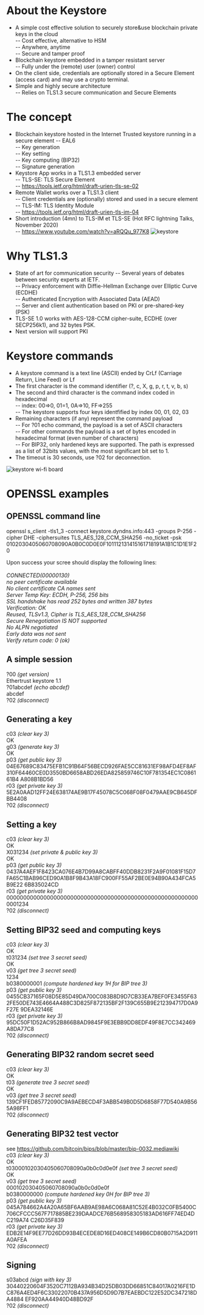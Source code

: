 # About the Keystore

* A simple cost effective solution to securely store&use blockchain private keys in the cloud<br>
-- Cost effective, alternative to HSM <br> 
-- Anywhere, anytime <br> 
-- Secure and tamper proof <br>
* Blockchain keystore embedded in a tamper resistant server <br>
-- Fully under the (remote) user (owner) control <br>
* On the client side, credentials are optionally stored in a Secure Element (access card) and may use a crypto terminal.
* Simple and highly secure architecture <br>
-- Relies on TLS1.3 secure communication and Secure Elements <br>

# The concept
* Blockchain keystore hosted in the Internet Trusted keystore running in a secure element 
-- EAL6 <br>
-- Key generation<br>
-- Key setting<br>
-- Key computing (BIP32)<br>
-- Signature generation <br>
* Keystore App works in a TLS1.3 embedded server<br>
-- TLS-SE:  TLS Secure Element<br>
-- https://tools.ietf.org/html/draft-urien-tls-se-02<br>
* Remote Wallet works over a TLS1.3 client<br>
-- Client credentials are (optionally)  stored and used in a secure element<br>
-- TLS-IM: TLS Identity Module<br>
-- https://tools.ietf.org/html/draft-urien-tls-im-04<br>
* Short introduction (4mn) to TLS-IM et TLS-SE (Hot RFC lightning Talks, November 2020) <br>
-- https://www.youtube.com/watch?v=aRQQu_977K8
![keystore](https://github.com/purien/keystore/blob/main/keystore02.jpg)

# Why TLS1.3
* State of art for communication security
-- Several years of debates between security experts at IETF.<br>
-- Privacy enforcement with Diffie-Hellman Exchange over Elliptic Curve (ECDHE)<br>
-- Authenticated Encryption with Associated Data (AEAD)<br>
-- Server and client authentication based on PKI or pre-shared-key (PSK)<br>
* TLS-SE 1.0 works with AES-128-CCM cipher-suite, ECDHE (over SECP256k1), and 32 bytes PSK.
* Next version will support PKI

# Keystore commands
* A keystore command is a text line (ASCII) ended by CrLf (Carriage Return, Line Feed) or Lf 
* The first character is the command identifier (?, c, X, g, p, r, t, v, b, s)
* The second and third character is the command index coded in hexadecimal <br>
-- index: 00=>0, 01=1, 0A=>10, FF=>255 <br>
-- The keystore supports four keys identfified by index 00, 01, 02, 03 <br>
* Remaining characters (if any) represent the command payload <br>
-- For ?01 echo command, the payload is a set of ASCII characters <br>
-- For other commands the payload is a set of bytes encoded in hexadecimal format (even number of characters) <br>
-- For BIP32, only hardened keys are supported. The path is expressed as a list of 32bits values, with the most significant bit set to 1.<br>
* The timeout is 30 seconds, use ?02 for deconnection.

![keystore wi-fi board](https://github.com/purien/keystore/blob/main/keystore01.jpg)

# OPENSSL examples

## OPENSSL command line

openssl s_client  -tls1_3  -connect keystore.dyndns.info:443 -groups P-256 -cipher DHE -ciphersuites  TLS_AES_128_CCM_SHA256 -no_ticket -psk 0102030405060708090A0B0C0D0E0F101112131415161718191A1B1C1D1E1F20

Upon success your scree should display the following lines: <br><br>
_CONNECTED(00000130)<br>
no peer certificate available<br>
No client certificate CA names sent<br>
Server Temp Key: ECDH, P-256, 256 bits<br>
SSL handshake has read 252 bytes and written 387 bytes<br>
Verification: OK<br>
Reused, TLSv1.3, Cipher is TLS_AES_128_CCM_SHA256<br>
Secure Renegotiation IS NOT supported<br>
No ALPN negotiated<br>
Early data was not sent<br>
Verify return code: 0 (ok)_<br>

## A simple session
?00             _(get version)_  <br>
Ethertrust keystore 1.1          <br>
?01abcdef       _(echo abcdef)_  <br>
abcdef  <br>
?02             _(disconnect)_   <br>

## Generating a key
c03 _(clear key 3)_ <br>
OK <br>
g03 _(generate key 3)_ <br>
OK <br>
p03  _(get public key 3)_ <br>
04E67689C83475EFB1C91B64F56BECD926FAE5CC81631EF98AFD4EF8AF310F64460CE0D3550BD6658ABD26EDA825859746C10F781354EC1C086161B4
A808B1BD56 <br>
r03 _(get private key 3)_ <br>
5E2A0AAD12FF24E638174AE9B17F45078C5C068F08F0479AAE9CB645DFBB4408<br>
?02 _(disconnect)_<br>

## Setting a key
c03 _(clear key 3)_ <br>
OK <br>
X031234 _(set private & public key 3)_ <br>
OK <br>
p03  _(get public key 3)_ <br>
0437A4AEF1F8423CA076E4B7D99A8CABFF40DDB8231F2A9F01081F15D7FA65C1BAB96CED90A1B8F9B43A18FC900FF55AF2BE0E94B90A434FCA5B9E22
6B835024CD <br>
r03 _(get private key 3)_ <br>
0000000000000000000000000000000000000000000000000000000000001234<br>
?02 _(disconnect)_<br>

## Setting BIP32 seed and computing keys
c03 _(clear key 3)_ <br>
OK <br>
t031234 _(set tree 3 secret seed)_ <br>
OK <br>
v03  _(get tree 3 secret seed)_ <br>
1234 <br>
b0380000001  _(compute hardened  key 1H for BIP tree 3)_ <br>
p03  _(get public key 3)_ <br>
0455CB37165F08D5E85D49DA700C083B8D9D7CB33EA7BEF0FE3455F632FE50DE743E4664A488C3D825F872135BF2F139C655B9E212394717D0A9F27E
9DEA32146E <br>
r03 _(get private key 3)_ <br>
95DC50F1D52AC952B866B8AD9845F9E3EBB9DD8EDF49F8E7CC342469A8DA77C8 <br>
?02 _(disconnect)_<br>

## Generating BIP32 random secret seed
c03 _(clear key 3)_ <br>
OK <br>
t03  _(generate tree 3 secret seed)_ <br>
OK <br>
v03  _(get tree 3 secret seed)_ <br>
139CF1FED85772090C9A9AEBECD4F3ABB549B0D5D6858F77D540A9B565A98FF1<br>
?02 _(disconnect)_<br>

## Generating BIP32 test vector
see https://github.com/bitcoin/bips/blob/master/bip-0032.mediawiki <br>
c03 _(clear key 3)_ <br>
OK <br>
t03000102030405060708090a0b0c0d0e0f _(set tree 3 secret seed)_ <br>
OK <br>
v03  _(get tree 3 secret seed)_ <br>
000102030405060708090a0b0c0d0e0f <br>
b0380000000  _(compute hardened key 0H for BIP tree 3)_ <br>
p03  _(get public key 3)_ <br>
045A784662A4A20A65BF6AAB9AE98A6C068A81C52E4B032C0FB5400C706CFCCC567F717885BE239DAADCE76B568958305183AD616FF74ED4DC219A74
C26D35F839<br>
r03 _(get private key 3)_ <br>
EDB2E14F9EE77D26DD93B4ECEDE8D16ED408CE149B6CD80B0715A2D911A0AFEA <br>
?02 _(disconnect)_<br>

## Signing
s03abcd _(sign with key 3)_ <br>
30440220604F3520C7112BA934B34D25DB03DD66851C84017A0216FE1DC876A4ED4F6C33022070B437A956D5D9D7B7EAEBDC122E52DC347218DA4884
EF920AA44940D48BD92F <br>
?02 _(disconnect)_<br>





